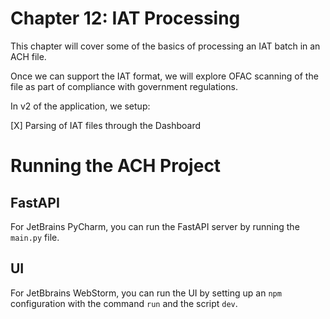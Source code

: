 # Chapter 12: IAT Processing

This chapter will cover some of the basics of processing an IAT batch in an ACH file.

Once we can support the IAT format, we will explore OFAC scanning of the file as part of compliance 
with government regulations.

In v2 of the application, we setup:

[X] Parsing of IAT files through the Dashboard

# Running the ACH Project

## FastAPI

For JetBrains PyCharm, you can run the FastAPI server by running the `main.py` file.

## UI 

For JetBbrains WebStorm, you can run the UI by setting up an `npm` configuration with the command `run` and 
the script `dev`. 